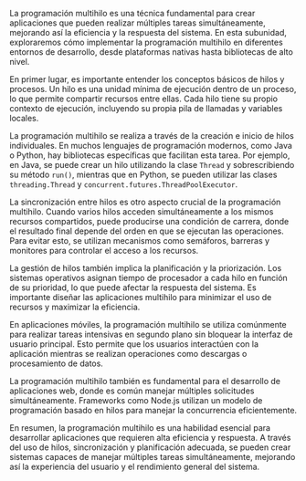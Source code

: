 La programación multihilo es una técnica fundamental para crear aplicaciones que pueden realizar múltiples tareas simultáneamente, mejorando así la eficiencia y la respuesta del sistema. En esta subunidad, exploraremos cómo implementar la programación multihilo en diferentes entornos de desarrollo, desde plataformas nativas hasta bibliotecas de alto nivel.

En primer lugar, es importante entender los conceptos básicos de hilos y procesos. Un hilo es una unidad mínima de ejecución dentro de un proceso, lo que permite compartir recursos entre ellas. Cada hilo tiene su propio contexto de ejecución, incluyendo su propia pila de llamadas y variables locales.

La programación multihilo se realiza a través de la creación e inicio de hilos individuales. En muchos lenguajes de programación modernos, como Java o Python, hay bibliotecas específicas que facilitan esta tarea. Por ejemplo, en Java, se puede crear un hilo utilizando la clase `Thread` y sobrescribiendo su método `run()`, mientras que en Python, se pueden utilizar las clases `threading.Thread` y `concurrent.futures.ThreadPoolExecutor`.

La sincronización entre hilos es otro aspecto crucial de la programación multihilo. Cuando varios hilos acceden simultáneamente a los mismos recursos compartidos, puede producirse una condición de carrera, donde el resultado final depende del orden en que se ejecutan las operaciones. Para evitar esto, se utilizan mecanismos como semáforos, barreras y monitores para controlar el acceso a los recursos.

La gestión de hilos también implica la planificación y la priorización. Los sistemas operativos asignan tiempo de procesador a cada hilo en función de su prioridad, lo que puede afectar la respuesta del sistema. Es importante diseñar las aplicaciones multihilo para minimizar el uso de recursos y maximizar la eficiencia.

En aplicaciones móviles, la programación multihilo se utiliza comúnmente para realizar tareas intensivas en segundo plano sin bloquear la interfaz de usuario principal. Esto permite que los usuarios interactúen con la aplicación mientras se realizan operaciones como descargas o procesamiento de datos.

La programación multihilo también es fundamental para el desarrollo de aplicaciones web, donde es común manejar múltiples solicitudes simultáneamente. Frameworks como Node.js utilizan un modelo de programación basado en hilos para manejar la concurrencia eficientemente.

En resumen, la programación multihilo es una habilidad esencial para desarrollar aplicaciones que requieren alta eficiencia y respuesta. A través del uso de hilos, sincronización y planificación adecuada, se pueden crear sistemas capaces de manejar múltiples tareas simultáneamente, mejorando así la experiencia del usuario y el rendimiento general del sistema.
